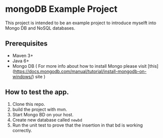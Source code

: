 # mongoDB Example Project
This project is intended to be an example project to introduce myselft into Mongo DB and NoSQL databases.

## Prerequisites
  - Maven 3+
  - Java 6+
  - Mongo DB ( For more info about how to install Mongo please visit [this] (https://docs.mongodb.com/manual/tutorial/install-mongodb-on-windows/) site )

## How to test the app.
  1.  Clone this repo.
  2.  build the project with mvn.
  3.  Start Mongo BD on your host.
  4.  Create new database called `newbd`
  5.  Run the unit test to prove that the insertion in that bd is working correctly.
  
